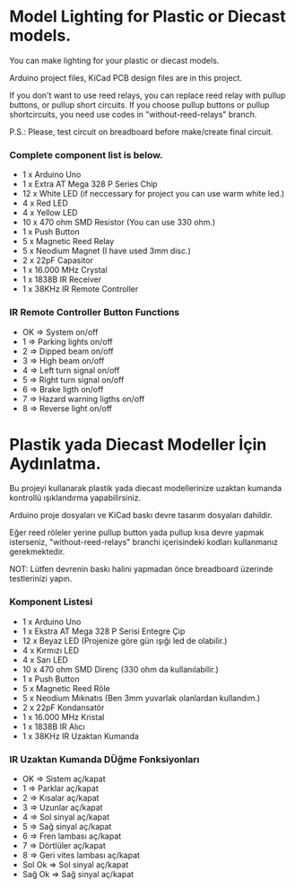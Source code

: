 
# Model Lighting for Plastic or Diecast models.

You can make lighting for your plastic or diecast models.

Arduino project files, KiCad PCB design files are in this project.

If you don't want to use reed relays, you can replace reed relay with pullup buttons, or pullup short circuits. If you choose pullup buttons or pullup shortcircuits, you need use codes in "without-reed-relays" branch.

P.S.: Please, test circuit on breadboard before make/create final circuit.

### Complete component list is below.

- 1 x Arduino Uno
- 1 x Extra AT Mega 328 P Series Chip
- 12 x White LED (if neccessary for project you can use warm white led.)
- 4 x Red LED
- 4 x Yellow LED
- 10 x 470 ohm SMD Resistor (You can use 330 ohm.)
- 1 x Push Button
- 5 x Magnetic Reed Relay
- 5 x Neodium Magnet (I have used 3mm disc.)
- 2 x 22pF Capasitor
- 1 x 16.000 MHz Crystal
- 1 x 1838B IR Receiver
- 1 x 38KHz IR Remote Controller

### IR Remote Controller Button Functions

- OK => System on/off
- 1 => Parking lights on/off
- 2 => Dipped beam on/off
- 3 => High beam on/off
- 4 => Left turn signal on/off
- 5 => Right turn signal on/off
- 6 => Brake ligth on/off
- 7 => Hazard warning ligths on/off
- 8 => Reverse light on/off


# Plastik yada Diecast Modeller İçin Aydınlatma.

Bu projeyi kullanarak plastik yada diecast modellerinize uzaktan kumanda kontrollü ışıklandırma yapabilirsiniz.

Arduino proje dosyaları ve KiCad baskı devre tasarım dosyaları dahildir.

Eğer reed röleler yerine pullup button yada pullup kısa devre yapmak isterseniz, "without-reed-relays" branchi içerisindeki kodları kullanmanız gerekmektedir.

NOT: Lütfen devrenin baskı halini yapmadan önce breadboard üzerinde testlerinizi yapın.

### Komponent Listesi

- 1 x Arduino Uno
- 1 x Ekstra AT Mega 328 P Serisi Entegre Çip
- 12 x Beyaz LED (Projenize göre gün ışığı led de olabilir.)
- 4 x Kırmızı LED
- 4 x Sarı LED
- 10 x 470 ohm SMD Direnç (330 ohm da kullanılabilir.)
- 1 x Push Button
- 5 x Magnetic Reed Röle
- 5 x Neodium Mıknatıs (Ben 3mm yuvarlak olanlardan kullandım.)
- 2 x 22pF Kondansatör
- 1 x 16.000 MHz Kristal
- 1 x 1838B IR Alıcı
- 1 x 38KHz IR Uzaktan Kumanda

### IR Uzaktan Kumanda DÜğme Fonksiyonları

- OK => Sistem aç/kapat
- 1 => Parklar aç/kapat
- 2 => Kısalar aç/kapat
- 3 => Uzunlar aç/kapat
- 4 => Sol sinyal aç/kapat
- 5 => Sağ sinyal aç/kapat
- 6 => Fren lambası aç/kapat
- 7 => Dörtlüler aç/kapat
- 8 => Geri vites lambası aç/kapat
- Sol Ok => Sol sinyal aç/kapat
- Sağ Ok => Sağ sinyal aç/kapat
